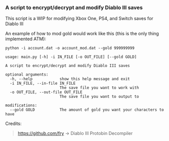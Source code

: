 ### A script to encrypt/decrypt and modify Diablo III saves

This script is a WIP for modifying Xbox One, PS4, and Switch saves for Diablo III


An example of how to mod gold would work like this (this is the only thing implemented ATM):

`python -i account.dat -o account_mod.dat --gold 999999999`

```
usage: main.py [-h] -i IN_FILE [-o OUT_FILE] [--gold GOLD]

A script to encrypt/decrypt and modify Diablo III saves

optional arguments:
  -h, --help            show this help message and exit
  -i IN_FILE, --in-file IN_FILE
                        The save file you want to work with
  -o OUT_FILE, --out-file OUT_FILE
                        The save file you want to output to

modifications:
  --gold GOLD           The amount of gold you want your characters to have
```

Credits:
> https://github.com/fry -> Diablo III Protobin Decompiler